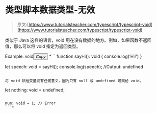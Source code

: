 # 类型脚本数据类型-无效

> 原文:[https://www.tutorialsteacher.com/typescript/typescript-void](https://www.tutorialsteacher.com/typescript/typescript-void)

类似于 Java 这样的语言，void 用在没有数据的地方。例如，如果函数不返回值，那么可以将 void 指定为返回类型。

Example: void<button class="copy-btn pull-right" title="Copy example code">*Copy*</button> *```
function sayHi(): void { 
    console.log('Hi!')
} 

let speech: void = sayHi(); 
console.log(speech); //Output: undefined 
```

将 void 赋给变量没有任何意义，因为只有 null 或 undefined 可赋给 void。

```
let nothing: void = undefined;
```

num: void = 1; // Error 
```*